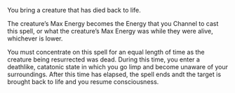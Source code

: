 You bring a creature that has died back to life.

The creature’s Max Energy becomes the Energy that you Channel to cast this spell, or what the creature’s Max Energy was while they were alive, whichever is lower.

You must concentrate on this spell for an equal length of time as the creature being resurrected was dead. During this time, you enter a deathlike, catatonic state in which you go limp and become unaware of your surroundings. After this time has elapsed, the spell ends andt the target is brought back to life and you resume consciousness. 